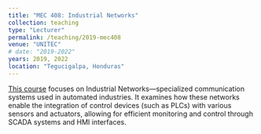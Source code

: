 ```yaml
---
title: "MEC 408: Industrial Networks"
collection: teaching
type: "Lecturer"
permalink: /teaching/2019-mec408
venue: "UNITEC"
# date: "2019-2022"
years: 2019, 2022
location: "Tegucigalpa, Honduras"
---
```


[This course](https://www.unitec.edu/estudios/pregrado/mecatronica) focuses on Industrial Networks—specialized communication systems used in automated industries. It examines how these networks enable the integration of control devices (such as PLCs) with various sensors and actuators, allowing for efficient monitoring and control through SCADA systems and HMI interfaces.
